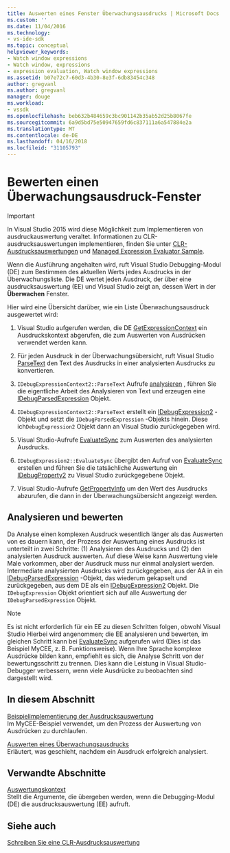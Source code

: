 ```yaml
---
title: Auswerten eines Fenster Überwachungsausdrucks | Microsoft Docs
ms.custom: ''
ms.date: 11/04/2016
ms.technology:
- vs-ide-sdk
ms.topic: conceptual
helpviewer_keywords:
- Watch window expressions
- Watch window, expressions
- expression evaluation, Watch window expressions
ms.assetid: b07e72c7-60d3-4b30-8e3f-6db83454c348
author: gregvanl
ms.author: gregvanl
manager: douge
ms.workload:
- vssdk
ms.openlocfilehash: beb632b484659c3bc901142b35ab52d25b8067fe
ms.sourcegitcommit: 6a9d5bd75e50947659fd6c837111a6a547884e2a
ms.translationtype: MT
ms.contentlocale: de-DE
ms.lasthandoff: 04/16/2018
ms.locfileid: "31105793"
---
```

# <a name="evaluating-a-watch-window-expression"></a>Bewerten einen Überwachungsausdruck-Fenster
> [!IMPORTANT]
>  In Visual Studio 2015 wird diese Möglichkeit zum Implementieren von ausdruckauswertung veraltet. Informationen zu CLR-ausdrucksauswertungen implementieren, finden Sie unter [CLR-Ausdrucksauswertungen](https://github.com/Microsoft/ConcordExtensibilitySamples/wiki/CLR-Expression-Evaluators) und [Managed Expression Evaluator Sample](https://github.com/Microsoft/ConcordExtensibilitySamples/wiki/Managed-Expression-Evaluator-Sample).  
  
 Wenn die Ausführung angehalten wird, ruft Visual Studio Debugging-Modul (DE) zum Bestimmen des aktuellen Werts jedes Ausdrucks in der Überwachungsliste. Die DE wertet jeden Ausdruck, der über eine ausdrucksauswertung (EE) und Visual Studio zeigt an, dessen Wert in der **Überwachen** Fenster.  
  
 Hier wird eine Übersicht darüber, wie ein Liste Überwachungsausdruck ausgewertet wird:  
  
1.  Visual Studio aufgerufen werden, die DE [GetExpressionContext](../../extensibility/debugger/reference/idebugstackframe2-getexpressioncontext.md) ein Ausdruckskontext abgerufen, die zum Auswerten von Ausdrücken verwendet werden kann.  
  
2.  Für jeden Ausdruck in der Überwachungsübersicht, ruft Visual Studio [ParseText](../../extensibility/debugger/reference/idebugexpressioncontext2-parsetext.md) den Text des Ausdrucks in einer analysierten Ausdrucks zu konvertieren.  
  
3.  `IDebugExpressionContext2::ParseText` Aufrufe [analysieren](../../extensibility/debugger/reference/idebugexpressionevaluator-parse.md) , führen Sie die eigentliche Arbeit des Analysieren von Text und erzeugen eine [IDebugParsedExpression](../../extensibility/debugger/reference/idebugparsedexpression.md) Objekt.  
  
4.  `IDebugExpressionContext2::ParseText` erstellt ein [IDebugExpression2](../../extensibility/debugger/reference/idebugexpression2.md) -Objekt und setzt die `IDebugParsedExpression` -Objekts hinein. Diese ich`DebugExpression2` Objekt dann an Visual Studio zurückgegeben wird.  
  
5.  Visual Studio-Aufrufe [EvaluateSync](../../extensibility/debugger/reference/idebugexpression2-evaluatesync.md) zum Auswerten des analysierten Ausdrucks.  
  
6.  `IDebugExpression2::EvaluateSync` übergibt den Aufruf von [EvaluateSync](../../extensibility/debugger/reference/idebugparsedexpression-evaluatesync.md) erstellen und führen Sie die tatsächliche Auswertung ein [IDebugProperty2](../../extensibility/debugger/reference/idebugproperty2.md) zu Visual Studio zurückgegebene Objekt.  
  
7.  Visual Studio-Aufrufe [GetPropertyInfo](../../extensibility/debugger/reference/idebugproperty2-getpropertyinfo.md) um den Wert des Ausdrucks abzurufen, die dann in der Überwachungsübersicht angezeigt werden.  
  
## <a name="parse-then-evaluate"></a>Analysieren und bewerten  
 Da Analyse einen komplexen Ausdruck wesentlich länger als das Auswerten von es dauern kann, der Prozess der Auswertung eines Ausdrucks ist unterteilt in zwei Schritte: (1) Analysieren des Ausdrucks und (2) den analysierten Ausdruck auswerten. Auf diese Weise kann Auswertung viele Male vorkommen, aber der Ausdruck muss nur einmal analysiert werden. Intermediate analysierten Ausdrucks wird zurückgegeben, aus der AA in ein [IDebugParsedExpression](../../extensibility/debugger/reference/idebugparsedexpression.md) -Objekt, das wiederum gekapselt und zurückgegeben, aus dem DE als ein [IDebugExpression2](../../extensibility/debugger/reference/idebugexpression2.md) Objekt. Die `IDebugExpression` Objekt orientiert sich auf alle Auswertung der `IDebugParsedExpression` Objekt.  
  
> [!NOTE]
>  Es ist nicht erforderlich für ein EE zu diesen Schritten folgen, obwohl Visual Studio Hierbei wird angenommen; die EE analysieren und bewerten, im gleichen Schritt kann bei [EvaluateSync](../../extensibility/debugger/reference/idebugparsedexpression-evaluatesync.md) aufgerufen wird (Dies ist das Beispiel MyCEE, z. B. Funktionsweise). Wenn Ihre Sprache komplexe Ausdrücke bilden kann, empfiehlt es sich, die Analyse Schritt von der bewertungsschritt zu trennen. Dies kann die Leistung in Visual Studio-Debugger verbessern, wenn viele Ausdrücke zu beobachten sind dargestellt wird.  
  
## <a name="in-this-section"></a>In diesem Abschnitt  
 [Beispielimplementierung der Ausdrucksauswertung](../../extensibility/debugger/sample-implementation-of-expression-evaluation.md)  
 Im MyCEE-Beispiel verwendet, um den Prozess der Auswertung von Ausdrücken zu durchlaufen.  
  
 [Auswerten eines Überwachungsausdrucks](../../extensibility/debugger/evaluating-a-watch-expression.md)  
 Erläutert, was geschieht, nachdem ein Ausdruck erfolgreich analysiert.  
  
## <a name="related-sections"></a>Verwandte Abschnitte  
 [Auswertungskontext](../../extensibility/debugger/evaluation-context.md)  
 Stellt die Argumente, die übergeben werden, wenn die Debugging-Modul (DE) die ausdrucksauswertung (EE) aufruft.  
  
## <a name="see-also"></a>Siehe auch  
 [Schreiben Sie eine CLR-Ausdrucksauswertung](../../extensibility/debugger/writing-a-common-language-runtime-expression-evaluator.md)